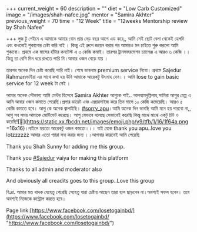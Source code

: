 +++
current_weight = 60
description = ""
diet = "Low Carb Customized"
image = "/images/shah-nafee.jpg"
mentor = "Samira Akhter"
previous_weight = 70
time = "12 Week"
title = "12weeks Mentorship review by Shah Nafee"

+++
লুজ টু গেইনে এ আমাকে আমার বোন প্রায় দেড় বছর আগে এড করে,, আমি সেই ছোট বেলা থেকেই হেলদি এবং কখনোই শুকানোর চেষ্টা করি নাই । কিন্তু এই গ্রুপে জয়েন করার পর আমারও মন চাইতে শুরু করলো আমি শুকাবো। প্রথমে এক মাসের হাঁটার কনটেস্ট এ ৩ কেজি কমাই। তারপর ট্রানসফরমেশন চ্যালেঞ্জ এ আরও ৬ কেজি ।। কিন্তু তা বেশি দিন ধরে রাখতে পারি নি।আবার ওজন বেড়ে যায় ।

তারপর অনেক দিন চেষ্টা করেছি পারি নাই। শেষে ভাবলাম premium service নিবো। প্রথমে Sajedur Rahmanভাইয়া এর সাথে কথা হয় উনি আমাকে আরেকটু উৎসাহ দেন।। আমি lose to gain basic service for 12 week টা নেই ।

আমার অনেক সৌভাগ্য আমি মেন্টর হিসেবে Samira Akhter আপুকে পাই.. আলহামদুল্লিলাহ্ সামিরা আপুর হেল্প এ আমি আবার ওজন কমাতে পেরেছি।প্রপার ডায়েট এবং এক্সারসাইজ করে তিন মাসে ১০ কেজি কমেয়েছি। আরও ৫ কেজি কমাতে হবে। আপু কে অনেক জ্বালাইছি। [#sorry_apu](https://www.facebook.com/hashtag/sorry_apu?__eep__=6&__cft__\[0\]=AZXSXcYr6M4QEzNfJzsEDb2LASHCtOxX4sCAecM7pLtIQM2b23b9Px1vjQ2_J8vhjPSf3DcGx5cyXfkdRwflRHrj-1NxN1Jy2VmjZPb51WAoG8z-7HDm4qip1db_otujAT66D8f0VFbdmY0YThAverI8ph_XSer0nQ8FQ5-bC1SjYmScD8eiG-mwfz55qTdZvCQ&__tn__=*NK-R)।আমি অনেক দিন ভাবছি আমি মনে হয় পারবো না,, আপু সব সময় আমাকে মোটিভেট করেছে। আপু যেভাবে বলেছে সেভাবেই করেছি কিন্তু মাঝে মাঝে একটু চিট ও করেছি![🙊](https://static.xx.fbcdn.net/images/emoji.php/v9/tfb/1/16/1f64a.png =16x16)।নাইলে হয়তো আরেকটু ওজন কমতো।।। যাই হোক thank you apu..love you lotzzzzzz আমার এতো প্যারা সহ্য করার জন্য ।।আপনার কারনেই আমি পেরেছি

Thank you Shah Sunny for adding me this group.

Thank you [#Sajedur](https://www.facebook.com/hashtag/sajedur?__eep__=6&__cft__\[0\]=AZXSXcYr6M4QEzNfJzsEDb2LASHCtOxX4sCAecM7pLtIQM2b23b9Px1vjQ2_J8vhjPSf3DcGx5cyXfkdRwflRHrj-1NxN1Jy2VmjZPb51WAoG8z-7HDm4qip1db_otujAT66D8f0VFbdmY0YThAverI8ph_XSer0nQ8FQ5-bC1SjYmScD8eiG-mwfz55qTdZvCQ&__tn__=*NK-R) vaiya for making this platform

Thanks to all admin and moderator also

And obviously all creadits goes to this group..Love this group

বি.দ্রা. আমার মত খাদক যেহেতু পেরেছি সেহেতু যারা চেষ্টায় আছেন তারা হাল ছাড়বেন না।অবশ্যই সফল হবেন। তবে অবশ্যই নিজেকে কন্ট্রোল করতে হবে।

Page link:[https://www.facebook.com/losetogainbd/](https://www.facebook.com/losetogainbd/ "https://www.facebook.com/losetogainbd/")